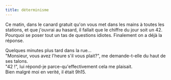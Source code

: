 ```yaml
---
title: déterminisme
---
```


Ce matin, dans le canard gratuit qu'on vous met dans les mains à toutes les
stations, et que j'ouvrai au hasard, il fallait que le chiffre du jour soit un
42.  
Pourquoi se poser tout un tas de questions idiotes. Finalement on a déjà la
réponse.

Quelques minutes plus tard dans la rue...  
"Monsieur, vous avez l'heure s'il vous plait?", me demande-t-elle du haut de
ses talons.  
"42 !", lui répond-je parce-qu'effectivement cela me plaisait.  
Bien malgré moi en verité, il était 9h15.

